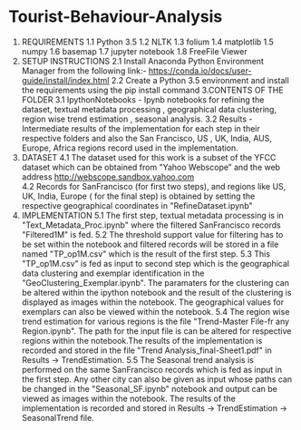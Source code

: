 # Tourist-Behaviour-Analysis

1. REQUIREMENTS
	1.1 Python 3.5
	1.2 NLTK 
	1.3 folium
	1.4 matplotlib
	1.5 numpy
	1.6 basemap
	1.7 jupyter notebook
	1.8 FreeFile Viewer
2. SETUP INSTRUCTIONS
	2.1 Install Anaconda Python Environment Manager from the following link:-
		https://conda.io/docs/user-guide/install/index.html
	2.2 Create a Python 3.5 environment and install the requirements using the pip install command
3.CONTENTS OF THE FOLDER
	3.1 IpythonNotebooks - Ipynb notebooks for refining the dataset, textual metadata processing , geographical data clustering, region wise trend estimation , seasonal analysis.
	3.2 Results - Intermediate results of the implementation for each step in their respective folders and also the San Francisco, US , UK, India, AUS, Europe, Africa regions record used in the implementation.
4. DATASET
		4.1	The dataset used for this work is a subset of the YFCC dataset which can be obtained from "Yahoo Webscope” and the web address http://webscope.sandbox.yahoo.com	
		4.2 	Records for SanFrancisco (for first two steps), and regions like US, UK, India, Europe ( for the final step) is obtained by setting the respective geographical coordinates in "RefineDataset.ipynb"
5. IMPLEMENTATION
	5.1 The first step, textual metadata processing is in "Text_Metadata_Proc.ipynb" where the filtered SanFrancisco records "Filtered1M" is fed.
	5.2 The threshold support value for filtering has to be set within the notebook and filtered records will be stored in a file named "TP_op1M.csv" which is the result of the first step.
	5.3 This "TP_op1M.csv" is fed as input to second step which is the geographical data clustering and exemplar identification in the "GeoClustering_Exemplar.ipynb". The paramaters for the clustering can be altered within the ipython notebook and the result of the clustering is displayed as images within the notebook. The geographical values for exemplars can also be viewed within the notebook.
	5.4 The region wise trend estimation for various regions is the file "Trend-Master File-fr any Region.ipynb". The path for the input file is can be altered for respective regions within the notebook.The results of the implementation is recorded and stored in the file "Trend Analysis_final-Sheet1.pdf" in Results -> TrendEstimation.
	5.5 The Seasonal trend analysis is performed on the same SanFrancisco records which is fed as input in the first step. Any other city can also be given as input whose paths can be changed in the "Seasonal_SF.ipynb" notebook and output can be viewed as images within the notebook. The results of the implementation is recorded and stored in Results -> TrendEstimation -> SeasonalTrend file.
